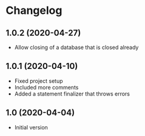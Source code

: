 #  Changelog

## 1.0.2 (2020-04-27)
- Allow closing of a database that is closed already

## 1.0.1 (2020-04-10)
- Fixed project setup
- Included more comments
- Added a statement finalizer that throws errors

## 1.0 (2020-04-04)
- Initial version
